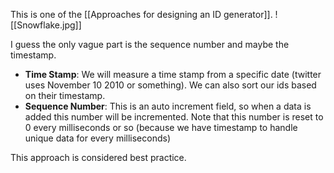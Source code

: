 This is one of the [[Approaches for designing an ID generator]].
![[Snowflake.jpg]]

I guess the only vague part is the sequence number and maybe the timestamp.

- **Time Stamp**:
	We will measure a time stamp from a specific date (twitter uses November 10 2010 or something).
	We can also sort our ids based on their timestamp.
- **Sequence Number**:
	This is an auto increment field, so when a data is added this number will be incremented. Note that this number is reset to 0 every milliseconds or so (because we have timestamp to handle unique data for every milliseconds)
	
This approach is considered best practice.